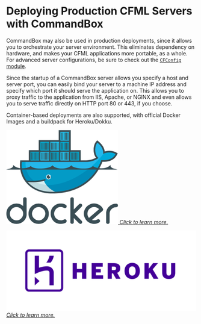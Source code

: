 # Deploying Production CFML Servers with CommandBox

CommandBox may also be used in production deployments, since it allows you to orchestrate your server environment.  This eliminates dependency on hardware, and makes your CFML applications more portable, as a whole.   For advanced server configurations, be sure to check out the [`CFConfig` module](https://cfconfig.ortusbooks.com/).

Since the startup of a CommandBox server allows you specify a host and server port, you can easily bind your server to a machine IP address and specify which port it should serve the application on. This allows you to proxy traffic to the application from IIS, Apache, or NGINX and even allows you to serve traffic directly on HTTP port 80 or 443, if you choose.

Container-based deployments are also supported, with official Docker Images and a buildpack for Heroku/Dokku.




[![Docker Logo](/images/docker_logo.png)
_Click to learn more._](/deploying-commandbox/docker.md)


[![Heroku Logo](/images/heroku_logo.png)
_Click to learn more._](/deploying-commandbox/heroku-buildpack.md)


